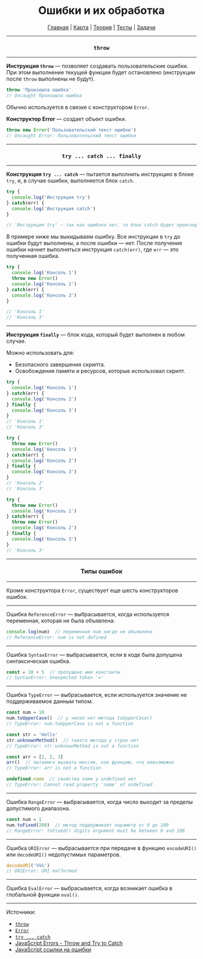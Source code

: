 <div align="center">

# Ошибки и их обработка

[Главная](https://github.com/dollaween/junior-roadmap/)
|
[Карта](/roadmap/README.md)
|
[Теория](/theory/README.md)
|
[Тесты](/tests/README.md)
|
[Задачи](/tasks/README.md)

</div>

---

<div align="center">

### `throw`

</div>

---

**Инструкция `throw`** — позволяет создавать пользовательские ошибки. При этом выполнение текущей функции будет остановлено (инструкции после `throw` выполнены не будут).

```js
throw 'Произошла ошибка'
// Uncaught Произошла ошибка
```

Обычно используется в связке с конструктором `Error`.

**Конструктор Error** — создает объект ошибки.

```js
throw new Error('Пользовательский текст ошибки')
// Uncaught Error: Пользовательский текст ошибки
```

---

<div align="center">

### `try ... catch ... finally`

</div>

---

**Конструкция `try ... catch`** — пытается выполнить инструкцию в блоке `try`, и, в случае ошибки, выполняется блок `catch`.

```js
try {
  console.log('Инструкция try')
} catch(err) {
  console.log('Инструкция catch')
}

// 'Инструкция try' — так как ошибока нет, то блок catch будет проигнорирован
```

В примере ниже мы выкидываем ошибку. Все инструкции в `try` до ошибки будут выполнены, а после ошибки — нет. После получения ошибки начнет выполняться инструкция `catch(err)`, где `err` — это полученная ошибка.
```js
try {
  console.log('Консоль 1')
  throw new Error()
  console.log('Консоль 2')
} catch(err) {
  console.log('Консоль 3')
}

// 'Консоль 1'
// 'Консоль 3'
```

---

**Инструкция `finally`** — блок кода, который будет выполнен в любом случае.

Можно использовать для:
- Безопасного завершения скрипта.
- Освобождения памяти и ресурсов, которые использовал скрипт.

```js
try {
  console.log('Консоль 1')
} catch(err) {
  console.log('Консоль 2')
} finally {
  console.log('Консоль 3')
}
// 'Консоль 1'
// 'Консоль 3'

try {
  throw new Error()
  console.log('Консоль 1')
} catch(err) {
  console.log('Консоль 2')
} finally {
  console.log('Консоль 3')
}
// 'Консоль 2'
// 'Консоль 3'

try {
  throw new Error()
  console.log('Консоль 1')
} catch(err) {
  throw new Error()
  console.log('Консоль 2')
} finally {
  console.log('Консоль 3')
}
// 'Консоль 3'
```

---

<div align="center">

### Типы ошибок

</div>

---

Кроме конструктора `Error`, существует еще шесть конструкторов ошибок.

---

Ошибка `ReferenceError` — выбрасывается, когда используется переменная, которая не была объявлена:

```js
console.log(num)  // переменная num нигде не объявлена
// ReferenceError: num is not defined
```

---

Ошибка `SyntaxError` — выбрасывается, если в коде была допущена синтаксическая ошибка.

```js
const = 10 + 5  // пропущено имя константы
// SyntaxError: Unexpected token '='
```

---

Ошибка `TypeError` — выбрасывается, если используется значение не поддерживаемое данным типом.

```js
const num = 10
num.toUpperCase()  // у чисел нет метода toUpperCase()
// TypeError: num.toUpperCase is not a function
```

```js
const str = 'Hello'
str.unknownMethod()  // такого метода у строк нет
// TypeError: str.unknownMethod is not a function
```

```js
const arr = [1, 2, 3]
arr()  // пытаемся вызвать массив, как функцию, что невозможно
// TypeError: arr is not a function
```

```js
undefined.name  // свойства name у undefined нет
// TypeError: Cannot read property 'name' of undefined
```

---

Ошибка `RangeError` — выбрасывается, когда число выходит за пределы допустимого диапазона.

```js
const num = 1
num.toFixed(200)  // метод поддерживает параметр от 0 до 100
// RangeError: toFixed() digits argument must be between 0 and 100
```

---

Ошибка `URIError` — выбрасывается при передаче в функцию `encodeURI()` или `decodeURI()` недопустимых параметров.

```js
decodeURI('%%%')
// URIError: URI malformed
```

---

Ошибка `EvalError` — выбрасывается, когда возникает ошибка в глобальной функции `eval()`.

---

Источники:
- [`throw`](https://developer.mozilla.org/ru/docs/Web/JavaScript/Reference/Statements/throw)
- [`Error`](https://developer.mozilla.org/ru/docs/Web/JavaScript/Reference/Global_Objects/Error)
- [`try ... catch`](https://developer.mozilla.org/ru/docs/Web/JavaScript/Reference/Statements/try...catch)
- [JavaScript Errors - Throw and Try to Catch](https://www.w3schools.com/js/js_errors.asp)
- [JavaScript ссылки на ошибки](https://developer.mozilla.org/ru/docs/Web/JavaScript/Reference/Errors)
